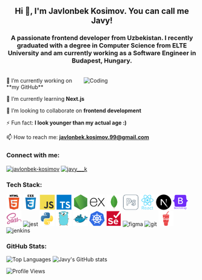 <h2 align="center">Hi 👋, I'm Javlonbek Kosimov. You can call me Javy!</h2>
<h3 align="center">A passionate frontend developer from Uzbekistan. I recently graduated with a degree in Computer Science from ELTE University and am currently working as a Software Engineer in Budapest, Hungary.</h3>

<div>&nbsp;</div>
<div>
  <img align="right" alt="Coding" width="300" src="https://media.giphy.com/media/qgQUggAC3Pfv687qPC/giphy.gif"> 
🔭 I’m currently working on **my GitHub**

🌱 I’m currently learning **Next.js**

👯 I’m looking to collaborate on **frontend development**

⚡ Fun fact: **I look younger than my actual age :)**

📫 How to reach me: **javlonbek.kosimov.99@gmail.com**

<h3 align="left">Connect with me:</h3>
<p align="left">
<a href="https://linkedin.com/in/jkosimov" target="blank"><img align="center" src="https://raw.githubusercontent.com/rahuldkjain/github-profile-readme-generator/master/src/images/icons/Social/linked-in-alt.svg" alt="javlonbek-kosimov" height="30" width="40" /></a>
<a href="https://instagram.com/javy___k" target="blank"><img align="center" src="https://raw.githubusercontent.com/rahuldkjain/github-profile-readme-generator/master/src/images/icons/Social/instagram.svg" alt="javy___k" height="30" width="40" /></a>
</p>
<h3 align="left">Tech Stack:</h3>
<p align="left"> 
    <img src="https://raw.githubusercontent.com/devicons/devicon/master/icons/html5/html5-original-wordmark.svg" alt="html5" width="40" height="40"/> 
    <img src="https://raw.githubusercontent.com/devicons/devicon/master/icons/css3/css3-original-wordmark.svg" alt="css3" width="40" height="40"/> 
    <img src="https://raw.githubusercontent.com/devicons/devicon/master/icons/javascript/javascript-original.svg" alt="javascript" width="40" height="40"/> 
    <img src="https://raw.githubusercontent.com/devicons/devicon/master/icons/typescript/typescript-original.svg" alt="typescript" width="40" height="40"/> 
    <img src="https://raw.githubusercontent.com/devicons/devicon/master/icons/nodejs/nodejs-original.svg" alt="nodejs" width="40" height="40"/> 
    <img src="https://raw.githubusercontent.com/devicons/devicon/master/icons/express/express-original.svg" alt="expressjs" width="40" height="40"/> 
    <img src="https://raw.githubusercontent.com/devicons/devicon/master/icons/mongodb/mongodb-original.svg" alt="MongoDB" width="40" height="40"/> 
    <img src="https://raw.githubusercontent.com/devicons/devicon/master/icons/photoshop/photoshop-line.svg" alt="photoshop" width="40" height="40"/> 
    <img src="https://raw.githubusercontent.com/devicons/devicon/master/icons/react/react-original-wordmark.svg" alt="react" width="40" height="40"/> 
    <img src="https://raw.githubusercontent.com/devicons/devicon/master/icons/nextjs/nextjs-original.svg" alt="Next.js" width="40" height="40"/>
    <img src="https://raw.githubusercontent.com/devicons/devicon/master/icons/bootstrap/bootstrap-plain-wordmark.svg" alt="bootstrap" width="40" height="40"/> 
    <img src="https://raw.githubusercontent.com/devicons/devicon/master/icons/sass/sass-original.svg" alt="sass" width="40" height="40"/> 
    <img src="https://www.vectorlogo.zone/logos/jestjsio/jestjsio-icon.svg" alt="jest" width="40" height="40"/> 
    <img src="https://raw.githubusercontent.com/devicons/devicon/master/icons/python/python-original.svg" alt="Python" width="40" height="40"/> 
    <img src="https://raw.githubusercontent.com/devicons/devicon/master/icons/go/go-original.svg" alt="Golang" width="40" height="40"/>
    <img src="https://raw.githubusercontent.com/devicons/devicon/master/icons/docker/docker-original.svg" alt="Docker" width="40" height="40"/>
    <img src="https://raw.githubusercontent.com/devicons/devicon/master/icons/kubernetes/kubernetes-original.svg" alt="Kubernetes" width="40" height="40"/>
    <img src="https://raw.githubusercontent.com/devicons/devicon/master/icons/selenium/selenium-original.svg" alt="Selenium" width="40" height="40"/> 
    <img src="https://www.vectorlogo.zone/logos/figma/figma-icon.svg" alt="figma" width="40" height="40"/> 
    <img src="https://www.vectorlogo.zone/logos/git-scm/git-scm-icon.svg" alt="git" width="40" height="40"/> 
    <img src="https://raw.githubusercontent.com/devicons/devicon/master/icons/gulp/gulp-plain.svg" alt="gulp" width="40" height="40"/> 
    <img src="https://www.vectorlogo.zone/logos/jenkins/jenkins-icon.svg" alt="jenkins" width="40" height="40"/> 
</p>

<h3 align="left">GitHub Stats:</h3>
<div>
  <img src="https://github-readme-stats.vercel.app/api/top-langs/?username=javy99&theme=dark" alt="Top Languages" width="300"/>
  <img src="https://github-readme-stats.vercel.app/api?username=javy99&show_icons=true&theme=dark&count_private=true" alt="Javy's GitHub stats"/>
</div>

![Profile Views](https://komarev.com/ghpvc/?username=javy99)
